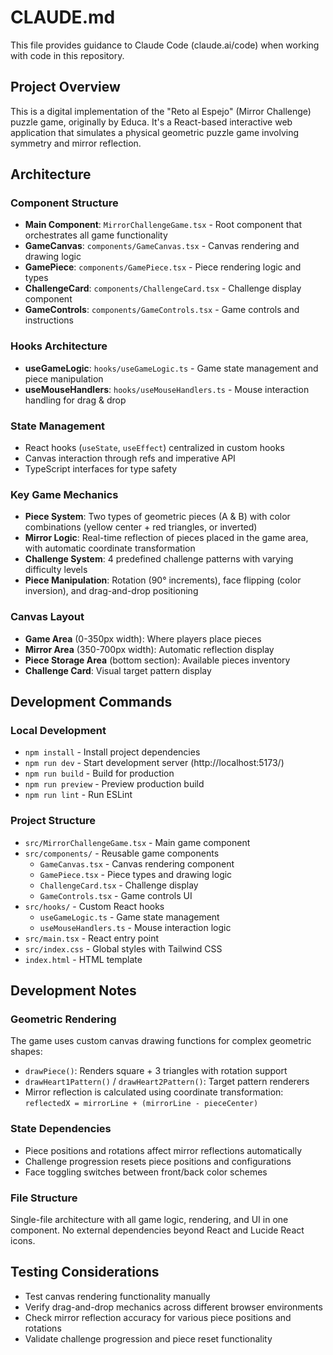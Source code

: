 # CLAUDE.md

This file provides guidance to Claude Code (claude.ai/code) when working with code in this repository.

## Project Overview

This is a digital implementation of the "Reto al Espejo" (Mirror Challenge) puzzle game, originally by Educa. It's a React-based interactive web application that simulates a physical geometric puzzle game involving symmetry and mirror reflection.

## Architecture

### Component Structure
- **Main Component**: `MirrorChallengeGame.tsx` - Root component that orchestrates all game functionality
- **GameCanvas**: `components/GameCanvas.tsx` - Canvas rendering and drawing logic
- **GamePiece**: `components/GamePiece.tsx` - Piece rendering logic and types
- **ChallengeCard**: `components/ChallengeCard.tsx` - Challenge display component
- **GameControls**: `components/GameControls.tsx` - Game controls and instructions

### Hooks Architecture
- **useGameLogic**: `hooks/useGameLogic.ts` - Game state management and piece manipulation
- **useMouseHandlers**: `hooks/useMouseHandlers.ts` - Mouse interaction handling for drag & drop

### State Management
- React hooks (`useState`, `useEffect`) centralized in custom hooks
- Canvas interaction through refs and imperative API
- TypeScript interfaces for type safety

### Key Game Mechanics
- **Piece System**: Two types of geometric pieces (A & B) with color combinations (yellow center + red triangles, or inverted)
- **Mirror Logic**: Real-time reflection of pieces placed in the game area, with automatic coordinate transformation
- **Challenge System**: 4 predefined challenge patterns with varying difficulty levels
- **Piece Manipulation**: Rotation (90° increments), face flipping (color inversion), and drag-and-drop positioning

### Canvas Layout
- **Game Area** (0-350px width): Where players place pieces
- **Mirror Area** (350-700px width): Automatic reflection display
- **Piece Storage Area** (bottom section): Available pieces inventory
- **Challenge Card**: Visual target pattern display

## Development Commands

### Local Development
- `npm install` - Install project dependencies
- `npm run dev` - Start development server (http://localhost:5173/)
- `npm run build` - Build for production
- `npm run preview` - Preview production build
- `npm run lint` - Run ESLint

### Project Structure
- `src/MirrorChallengeGame.tsx` - Main game component
- `src/components/` - Reusable game components
  - `GameCanvas.tsx` - Canvas rendering component
  - `GamePiece.tsx` - Piece types and drawing logic  
  - `ChallengeCard.tsx` - Challenge display
  - `GameControls.tsx` - Game controls UI
- `src/hooks/` - Custom React hooks
  - `useGameLogic.ts` - Game state management
  - `useMouseHandlers.ts` - Mouse interaction logic
- `src/main.tsx` - React entry point
- `src/index.css` - Global styles with Tailwind CSS
- `index.html` - HTML template

## Development Notes

### Geometric Rendering
The game uses custom canvas drawing functions for complex geometric shapes:
- `drawPiece()`: Renders square + 3 triangles with rotation support
- `drawHeart1Pattern()` / `drawHeart2Pattern()`: Target pattern renderers
- Mirror reflection is calculated using coordinate transformation: `reflectedX = mirrorLine + (mirrorLine - pieceCenter)`

### State Dependencies
- Piece positions and rotations affect mirror reflections automatically
- Challenge progression resets piece positions and configurations
- Face toggling switches between front/back color schemes

### File Structure
Single-file architecture with all game logic, rendering, and UI in one component. No external dependencies beyond React and Lucide React icons.

## Testing Considerations
- Test canvas rendering functionality manually
- Verify drag-and-drop mechanics across different browser environments
- Check mirror reflection accuracy for various piece positions and rotations
- Validate challenge progression and piece reset functionality